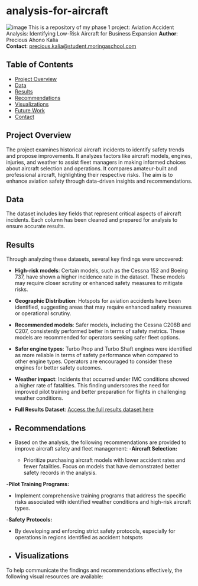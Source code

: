 # analysis-for-aircraft
![image](https://github.com/user-attachments/assets/36a64a36-f3d0-4c65-94e1-3a5e41a4247c)
This is a repository  of my phase 1 project: Aviation Accident Analysis: Identifying Low-Risk Aircraft for Business Expansion
**Author**: Precious Ahono Kalia  
**Contact**: [precious.kalia@student.moringaschool.com](mailto:precious.kalia@student.moringaschool.com)


## Table of Contents

- [Project Overview](#project-overview)
- [Data](#data)
- [Results](#results)
- [Recommendations](#recommendations)
- [Visualizations](#visualizations)
- [Future Work](#future-work)
- [Contact](#contact)

## Project Overview
The project examines historical aircraft incidents to identify safety trends and propose improvements. It analyzes factors like aircraft models, engines, injuries, and weather to assist fleet managers in making informed choices about aircraft selection and operations. It compares amateur-built and professional aircraft, highlighting their respective risks. The aim is to enhance aviation safety through data-driven insights and recommendations.

## Data

The dataset includes key fields that represent critical aspects of aircraft incidents. Each column has been cleaned and prepared for analysis to ensure accurate results.

## Results

Through analyzing these datasets, several key findings were uncovered:

- **High-risk models**: Certain models, such as the Cessna 152 and Boeing 737, have shown a higher incidence rate in the dataset. These models may require closer scrutiny or enhanced safety measures to mitigate risks.
- **Geographic Distribution**: Hotspots for aviation accidents have been identified, suggesting areas that may require enhanced safety measures or operational scrutiny.
-  **Recommended models**: Safer models, including the Cessna C208B and C207, consistently performed better in terms of safety metrics. These models are recommended for operators seeking safer fleet options.
  
- **Safer engine types**: Turbo Prop and Turbo Shaft engines were identified as more reliable in terms of safety performance when compared to other engine types. Operators are encouraged to consider these engines for better safety outcomes.

- **Weather impact**: Incidents that occurred under IMC conditions showed a higher rate of fatalities. This finding underscores the need for improved pilot training and better preparation for flights in challenging weather conditions.

- **Full Results Dataset**: [Access the full results dataset here]((https://github.com/ahonokalia/analysis-for-aircraft/blob/main/project.ipynb.ipynb))

- ## Recommendations
- Based on the analysis, the following recommendations are provided to improve aircraft safety and fleet management:
 -**Aircraft Selection:**
   - Prioritize purchasing aircraft models with lower accident rates and fewer fatalities. Focus on models that have demonstrated better safety records in the analysis.

 -**Pilot Training Programs:**
   - Implement comprehensive training programs that address the specific risks associated with identified weather conditions and high-risk aircraft types.

 -**Safety Protocols:**
    
   - By developing and enforcing strict safety protocols, especially for operations in regions identified as accident hotspots

   - ## Visualizations

To help communicate the findings and recommendations effectively, the following visual resources are available:





